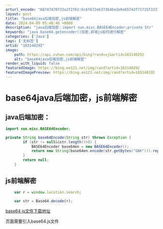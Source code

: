 ```yaml
---
arturl_encode: "68747470733a2f2f62:6c6f672e6373646e2e6e65742f71715f33373932343530392f:61727469636c652f64657461696c732f313033313430323932"
layout: post
title: "base64java后端加密,js前端解密"
date: 2024-04-09 05:48:40 +0800
description: "java后端加密：import sun.misc.BASE64Encoder;private Str"
keywords: "java base64.getencoder()加密,前端js如何进行解密"
categories: ['Java']
tags: ['无标签']
artid: "103140292"
image:
    path: https://api.vvhan.com/api/bing?rand=sj&artid=103140292
    alt: "base64java后端加密,js前端解密"
render_with_liquid: false
featuredImage: https://bing.ee123.net/img/rand?artid=103140292
featuredImagePreview: https://bing.ee123.net/img/rand?artid=103140292
---
```


# base64java后端加密，js前端解密

## java后端加密：

```java
import sun.misc.BASE64Encoder;

private String base64Encode(String str) throws Exception {
		if (str != null&&str.length()>0) {
			BASE64Encoder base64en = new BASE64Encoder();
			return new String(base64en.encode(str.getBytes("GBK"))).replace("\n","").replace("\r","");
		}
		return null;
	}
```

## js前端解密

```javascript
	var r = window.location.search;
	
	var str = Base64.decode(r);
```

[base64 js文件下载地址](https://github.com/dankogai/js-base64)

页面需要引入base64.js文件
